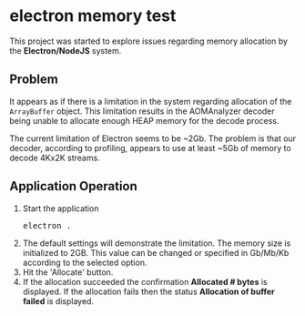# electron memory test
This project was started to explore issues regarding memory allocation by the **Electron/NodeJS** system.

## Problem
It appears as if there is a limitation in the system regarding allocation of the `ArrayBuffer` object. This limitation results in the AOMAnalyzer decoder being unable to allocate enough HEAP memory for the decode process.

The current limitation of Electron seems to be ~2Gb. The problem is that our decoder, according to profiling, appears to use at least ~5Gb of memory to decode 4Kx2K streams.

## Application Operation

1) Start the application<br><pre>electron .
2) The default settings will demonstrate the limitation. The memory size is initialized to 2GB. This value can be changed or specified in Gb/Mb/Kb according to the selected option.
3) Hit the 'Allocate' button.
4) If the allocation succeeded the confirmation __Allocated # bytes__ is displayed. If the allocation fails then the status __Allocation of buffer failed__ is displayed.